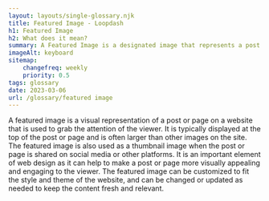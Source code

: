 ```yaml
--- 
layout: layouts/single-glossary.njk
title: Featured Image - Loopdash
h1: Featured Image
h2: What does it mean?
summary: A Featured Image is a designated image that represents a post or page in WordPress and is displayed prominently in various areas of the website.
imageAlt: keyboard
sitemap:
	changefreq: weekly
	priority: 0.5
tags: glossary
date: 2023-03-06
url: /glossary/featured image
---
```


A featured image is a visual representation of a post or page on a website that is used to grab the attention of the viewer. It is typically displayed at the top of the post or page and is often larger than other images on the site. The featured image is also used as a thumbnail image when the post or page is shared on social media or other platforms. It is an important element of web design as it can help to make a post or page more visually appealing and engaging to the viewer. The featured image can be customized to fit the style and theme of the website, and can be changed or updated as needed to keep the content fresh and relevant.